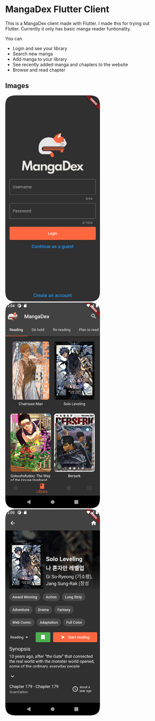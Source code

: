 # MangaDex Flutter Client

This is a MangaDex client made with Flutter. I made this for trying out Flutter. Currently it only has basic manga reader funtionality.

You can
- Login and see your library
- Search new manga
- Add manga to your library
- See recently added manga and chapters to the website
- Browse and read chapter

## Images
<img src="login.png" width="300"> <img src="library.png" width="300"> <img src="manga.png" width="300">

